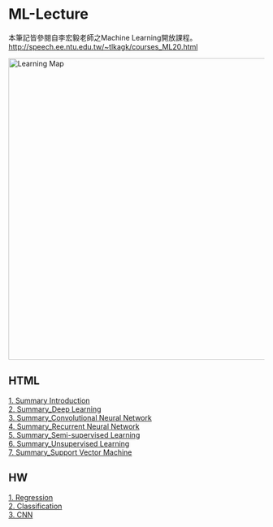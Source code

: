 # ML-Lecture
本筆記皆參閱自李宏毅老師之Machine Learning開放課程。  
http://speech.ee.ntu.edu.tw/~tlkagk/courses_ML20.html  

<img src="http://speech.ee.ntu.edu.tw/~tlkagk/HW.png" width = "732" height = "594" alt="Learning Map" align=center />  
  
## HTML  
[1. Summary Introduction](https://abner0627.github.io/ML-Lecture/Summary/HTML/Summary_Introduction.html)  
[2. Summary_Deep Learning](https://abner0627.github.io/ML-Lecture/Summary/HTML/Summary_Deep%20Learning.html)  
[3. Summary_Convolutional Neural Network](https://abner0627.github.io/ML-Lecture/Summary/HTML/Summary_Convolutional%20Neural%20Network.html)  
[4. Summary_Recurrent Neural Network](https://abner0627.github.io/ML-Lecture/Summary/HTML/Summary_Recurrent%20Neural%20Network.html)  
[5. Summary_Semi-supervised Learning](https://abner0627.github.io/ML-Lecture/Summary/HTML/Summary_Semi-supervised%20Learning.html)  
[6. Summary_Unsupervised Learning](https://abner0627.github.io/ML-Lecture/Summary/HTML/Summary_Unsupervised%20Learning.html)  
[7. Summary_Support Vector Machine](https://abner0627.github.io/ML-Lecture/Summary/HTML/Summary_Support%20Vector%20Machine.html)  
  
  
## HW
[1. Regression](https://github.com/Abner0627/ML-Lecture/tree/master/01_Regression)  
[2. Classification](https://github.com/Abner0627/ML-Lecture/tree/master/02_Binary_Classification)  
[3. CNN](https://github.com/Abner0627/ML-Lecture/tree/master/03_CNN)
